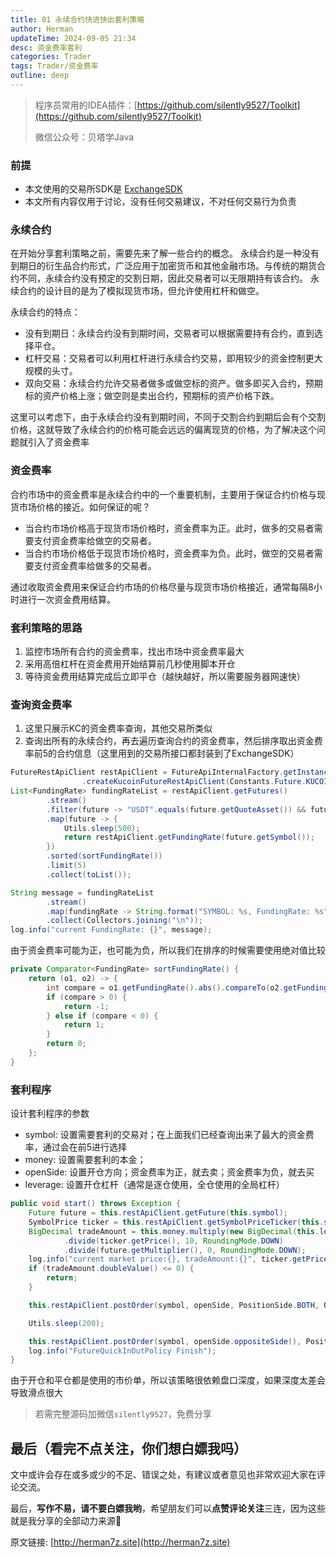 ```yaml
---
title: 01 永续合约快进快出套利策略
author: Herman
updateTime: 2024-09-05 21:34
desc: 资金费率套利
categories: Trader
tags: Trader/资金费率
outline: deep
---
```



> 程序员常用的IDEA插件：[https://github.com/silently9527/Toolkit](https://github.com/silently9527/Toolkit)
>
> 微信公众号：贝塔学Java

### 前提
- 本文使用的交易所SDK是 [ExchangeSDK](https://github.com/silently9527/exchange-sdk)
- 本文所有内容仅用于讨论，没有任何交易建议，不对任何交易行为负责

### 永续合约
在开始分享套利策略之前，需要先来了解一些合约的概念。
永续合约是一种没有到期日的衍生品合约形式，广泛应用于加密货币和其他金融市场。与传统的期货合约不同，永续合约没有预定的交割日期，因此交易者可以无限期持有该合约。
永续合约的设计目的是为了模拟现货市场，但允许使用杠杆和做空。

永续合约的特点：
- 没有到期日：永续合约没有到期时间，交易者可以根据需要持有合约，直到选择平仓。
- 杠杆交易：交易者可以利用杠杆进行永续合约交易，即用较少的资金控制更大规模的头寸。
- 双向交易：永续合约允许交易者做多或做空标的资产。做多即买入合约，预期标的资产价格上涨；做空则是卖出合约，预期标的资产价格下跌。

这里可以考虑下，由于永续合约没有到期时间，不同于交割合约到期后会有个交割价格，这就导致了永续合约的价格可能会远远的偏离现货的价格，为了解决这个问题就引入了资金费率

### 资金费率
合约市场中的资金费率是永续合约中的一个重要机制，主要用于保证合约价格与现货市场价格的接近。如何保证的呢？

- 当合约市场价格高于现货市场价格时，资金费率为正。此时，做多的交易者需要支付资金费率给做空的交易者。
- 当合约市场价格低于现货市场价格时，资金费率为负。此时，做空的交易者需要支付资金费率给做多的交易者。

通过收取资金费用来保证合约市场的价格尽量与现货市场价格接近，通常每隔8小时进行一次资金费用结算。

### 套利策略的思路
1. 监控市场所有合约的资金费率，找出市场中资金费率最大
2. 采用高倍杠杆在资金费用开始结算前几秒使用脚本开仓
3. 等待资金费用结算完成后立即平仓（越快越好，所以需要服务器网速快）


### 查询资金费率
1. 这里只展示KC的资金费率查询，其他交易所类似
2. 查询出所有的永续合约，再去遍历查询合约的资金费率，然后排序取出资金费率前5的合约信息（这里用到的交易所接口都封装到了ExchangeSDK）

```java
FutureRestApiClient restApiClient = FutureApiInternalFactory.getInstance()
                .createKucoinFutureRestApiClient(Constants.Future.KUCOIN_REST_API_BASE_URL, "your appKey", "your appSecret", "your passphrase");
List<FundingRate> fundingRateList = restApiClient.getFutures()
        .stream()
        .filter(future -> "USDT".equals(future.getQuoteAsset()) && future.getFutureType().equals(FutureType.PERPETUAL))
        .map(future -> {
            Utils.sleep(500);
            return restApiClient.getFundingRate(future.getSymbol());
        })
        .sorted(sortFundingRate())
        .limit(5)
        .collect(toList());

String message = fundingRateList
        .stream()
        .map(fundingRate -> String.format("SYMBOL: %s, FundingRate: %s", fundingRate.getSymbol(), fundingRate.getFundingRate()))
        .collect(Collectors.joining("\n"));
log.info("current FundingRate: {}", message);
```

由于资金费率可能为正，也可能为负，所以我们在排序的时候需要使用绝对值比较

```java
private Comparator<FundingRate> sortFundingRate() {
    return (o1, o2) -> {
        int compare = o1.getFundingRate().abs().compareTo(o2.getFundingRate().abs());
        if (compare > 0) {
            return -1;
        } else if (compare < 0) {
            return 1;
        }
        return 0;
    };
}
```

### 套利程序

设计套利程序的参数
- symbol: 设置需要套利的交易对；在上面我们已经查询出来了最大的资金费率，通过会在前5进行选择
- money: 设置需要套利的本金；
- openSide: 设置开仓方向；资金费率为正，就去卖；资金费率为负，就去买
- leverage: 设置开仓杠杆（通常是逐仓使用，全仓使用的全局杠杆）

```java
public void start() throws Exception {
    Future future = this.restApiClient.getFuture(this.symbol);
    SymbolPrice ticker = this.restApiClient.getSymbolPriceTicker(this.symbol);
    BigDecimal tradeAmount = this.money.multiply(new BigDecimal(this.leverage))
            .divide(ticker.getPrice(), 10, RoundingMode.DOWN)
            .divide(future.getMultiplier(), 0, RoundingMode.DOWN);
    log.info("current market price:{}, tradeAmount:{}", ticker.getPrice(), tradeAmount);
    if (tradeAmount.doubleValue() <= 0) {
        return;
    }

    this.restApiClient.postOrder(symbol, openSide, PositionSide.BOTH, OrderType.MARKET, TimeInForce.GTC, tradeAmount, ticker.getPrice(), false, Utils.uuid(), null, null, leverage);

    Utils.sleep(200);

    this.restApiClient.postOrder(symbol, openSide.oppositeSide(), PositionSide.BOTH, OrderType.MARKET, TimeInForce.GTC, tradeAmount, ticker.getPrice(), false, Utils.uuid(), null, null, leverage);
    log.info("FutureQuickInOutPolicy Finish");
}
```

由于开仓和平仓都是使用的市价单，所以该策略很依赖盘口深度，如果深度太差会导致滑点很大

> 若需完整源码加微信`silently9527`，免费分享

## 最后（看完不点关注，你们想白嫖我吗）

文中或许会存在或多或少的不足、错误之处，有建议或者意见也非常欢迎大家在评论交流。

最后，**写作不易，请不要白嫖我哟**，希望朋友们可以**点赞评论关注**三连，因为这些就是我分享的全部动力来源🙏



原文链接: [http://herman7z.site](http://herman7z.site)
